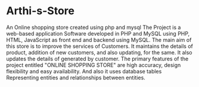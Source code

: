 # Arthi-s-Store
An Online shopping store created using php and mysql
The Project  is a web-based application Software developed in PHP and MySQL using PHP, HTML, JavaScript as front end and backend using MySQL. The main aim of this store is to improve the services of Customers. It maintains the details of product, addition of new customers, and also updating, for the same. It also updates the details of generated by customer. The primary features of the project entitled "ONLINE SHOPPING STORE" are high accuracy, design flexibility and easy availability. And also it uses database tables Representing entities and relationships between entities.
